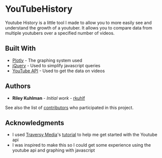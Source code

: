 # YouTubeHistory

Youtube History is a little tool I made to allow you to more easily see and understand the growth of a youtuber. It allows you to compare data from multiple youtubers over a specified number of videos.

## Built With

* [Plotly](https://plot.ly/javascript/) - The graphing system used
* [jQuery](https://jquery.com/) - Used to simplify javascript queries
* [YouTube API](https://developers.google.com/youtube/) - Used to get the data on videos

## Authors

* **Riley Kuhlman** - *Initial work* - [rkuhlf](https://github.com/rkuhlf/)

See also the list of [contributors](https://github.com/your/project/contributors) who participated in this project.

## Acknowledgments

* I used [Traversy Media](https://www.youtube.com/channel/UC29ju8bIPH5as8OGnQzwJyA)'s [tutorial]() to help me get started with the Youtube api 
* I was inspired to make this so I could get some experience using the youtube api and graphing with javascript
